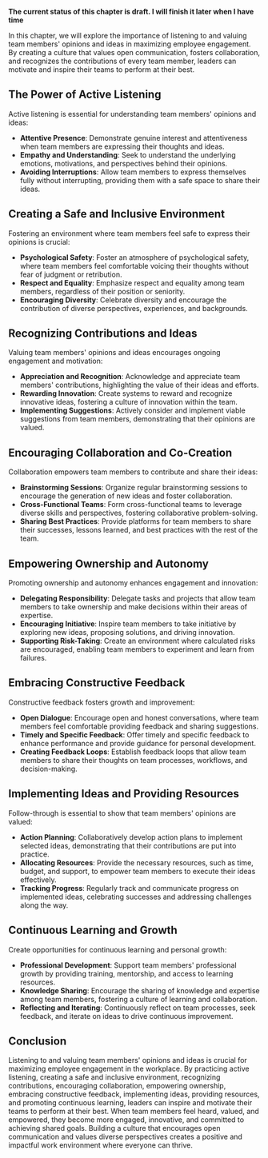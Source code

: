 **The current status of this chapter is draft. I will finish it later when I have time**

In this chapter, we will explore the importance of listening to and valuing team members' opinions and ideas in maximizing employee engagement. By creating a culture that values open communication, fosters collaboration, and recognizes the contributions of every team member, leaders can motivate and inspire their teams to perform at their best.

The Power of Active Listening
-----------------------------

Active listening is essential for understanding team members' opinions and ideas:

* **Attentive Presence**: Demonstrate genuine interest and attentiveness when team members are expressing their thoughts and ideas.
* **Empathy and Understanding**: Seek to understand the underlying emotions, motivations, and perspectives behind their opinions.
* **Avoiding Interruptions**: Allow team members to express themselves fully without interrupting, providing them with a safe space to share their ideas.

Creating a Safe and Inclusive Environment
-----------------------------------------

Fostering an environment where team members feel safe to express their opinions is crucial:

* **Psychological Safety**: Foster an atmosphere of psychological safety, where team members feel comfortable voicing their thoughts without fear of judgment or retribution.
* **Respect and Equality**: Emphasize respect and equality among team members, regardless of their position or seniority.
* **Encouraging Diversity**: Celebrate diversity and encourage the contribution of diverse perspectives, experiences, and backgrounds.

Recognizing Contributions and Ideas
-----------------------------------

Valuing team members' opinions and ideas encourages ongoing engagement and motivation:

* **Appreciation and Recognition**: Acknowledge and appreciate team members' contributions, highlighting the value of their ideas and efforts.
* **Rewarding Innovation**: Create systems to reward and recognize innovative ideas, fostering a culture of innovation within the team.
* **Implementing Suggestions**: Actively consider and implement viable suggestions from team members, demonstrating that their opinions are valued.

Encouraging Collaboration and Co-Creation
-----------------------------------------

Collaboration empowers team members to contribute and share their ideas:

* **Brainstorming Sessions**: Organize regular brainstorming sessions to encourage the generation of new ideas and foster collaboration.
* **Cross-Functional Teams**: Form cross-functional teams to leverage diverse skills and perspectives, fostering collaborative problem-solving.
* **Sharing Best Practices**: Provide platforms for team members to share their successes, lessons learned, and best practices with the rest of the team.

Empowering Ownership and Autonomy
---------------------------------

Promoting ownership and autonomy enhances engagement and innovation:

* **Delegating Responsibility**: Delegate tasks and projects that allow team members to take ownership and make decisions within their areas of expertise.
* **Encouraging Initiative**: Inspire team members to take initiative by exploring new ideas, proposing solutions, and driving innovation.
* **Supporting Risk-Taking**: Create an environment where calculated risks are encouraged, enabling team members to experiment and learn from failures.

Embracing Constructive Feedback
-------------------------------

Constructive feedback fosters growth and improvement:

* **Open Dialogue**: Encourage open and honest conversations, where team members feel comfortable providing feedback and sharing suggestions.
* **Timely and Specific Feedback**: Offer timely and specific feedback to enhance performance and provide guidance for personal development.
* **Creating Feedback Loops**: Establish feedback loops that allow team members to share their thoughts on team processes, workflows, and decision-making.

Implementing Ideas and Providing Resources
------------------------------------------

Follow-through is essential to show that team members' opinions are valued:

* **Action Planning**: Collaboratively develop action plans to implement selected ideas, demonstrating that their contributions are put into practice.
* **Allocating Resources**: Provide the necessary resources, such as time, budget, and support, to empower team members to execute their ideas effectively.
* **Tracking Progress**: Regularly track and communicate progress on implemented ideas, celebrating successes and addressing challenges along the way.

Continuous Learning and Growth
------------------------------

Create opportunities for continuous learning and personal growth:

* **Professional Development**: Support team members' professional growth by providing training, mentorship, and access to learning resources.
* **Knowledge Sharing**: Encourage the sharing of knowledge and expertise among team members, fostering a culture of learning and collaboration.
* **Reflecting and Iterating**: Continuously reflect on team processes, seek feedback, and iterate on ideas to drive continuous improvement.

Conclusion
----------

Listening to and valuing team members' opinions and ideas is crucial for maximizing employee engagement in the workplace. By practicing active listening, creating a safe and inclusive environment, recognizing contributions, encouraging collaboration, empowering ownership, embracing constructive feedback, implementing ideas, providing resources, and promoting continuous learning, leaders can inspire and motivate their teams to perform at their best. When team members feel heard, valued, and empowered, they become more engaged, innovative, and committed to achieving shared goals. Building a culture that encourages open communication and values diverse perspectives creates a positive and impactful work environment where everyone can thrive.
